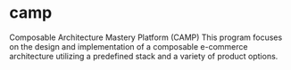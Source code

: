 # camp
Composable Architecture Mastery Platform (CAMP) This program focuses on the design and implementation of a composable e-commerce architecture utilizing a predefined stack and a variety of product options.
